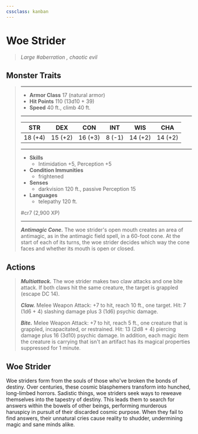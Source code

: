 ```yaml
---
cssclass: kanban
---
```


# Woe Strider
>*Large #aberration , chaotic evil*
## Monster Traits
>___
>- **Armor Class** 17 (natural armor)
>- **Hit Points** 110 (13d10 + 39)
>- **Speed** 40 ft., climb 40 ft.
>___
>|STR|DEX|CON|INT|WIS|CHA|
>|:---:|:---:|:---:|:---:|:---:|:---:|
>|18 (+4)|15 (+2)|16 (+3)|8 (-1)|14 (+2)|14 (+2)|
>___
>- **Skills**
>	 - Intimidation +5, Perception +5
>- **Condition Immunities**
>	 - frightened
>- **Senses**
>	 - darkvision 120 ft., passive Perception 15
>- **Languages**
>	 - telepathy 120 ft.
>
> #cr7 (2,900 XP)
>___
>***Antimagic Cone.*** The woe strider's open mouth creates an area of antimagic, as in the antimagic field spell, in a 60-foot cone. At the start of each of its turns, the woe strider decides which way the cone faces and whether its mouth is open or closed.  
>
## Actions
>***Multiattack.*** The woe strider makes two claw attacks and one bite attack. If both claws hit the same creature, the target is grappled (escape DC 14).  
>
>***Claw.*** Melee Weapon Attack: +7 to hit, reach 10 ft., one target. Hit: 7 (1d6 + 4) slashing damage plus 3 (1d6) psychic damage.  
>
>***Bite.*** Melee Weapon Attack: +7 to hit, reach 5 ft., one creature that is grappled, incapacitated, or restrained. Hit: 13 (2d8 + 4) piercing damage plus 16 (3d10) psychic damage. In addition, each magic item the creature is carrying that isn't an artifact has its magical properties suppressed for 1 minute.
## Woe Strider
Woe striders form from the souls of those who've broken the bonds of destiny. Over centuries, these cosmic blasphemers transform into hunched, long-limbed horrors. Sadistic things, woe striders seek ways to reweave themselves into the tapestry of destiny. This leads them to search for answers within the bowels of other beings, performing murderous haruspicy in pursuit of their discarded cosmic purpose. When they fail to find answers, their unnatural cries cause reality to shudder, undermining magic and sane minds alike.